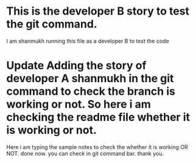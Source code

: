 # This is the developer B story to test the git command.
I am shanmukh running this file as a developer B to test the code
# Update Adding the story of developer A shanmukh in the git command to check the branch is working or not. So here i am checking the readme file whether it is working or not.
Here i am typing the sample notes to check the whether it is working OR NOT.
done now. you can check in git command bar.
thank you.
